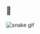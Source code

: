 ## 🐍
![snake gif](https://github.com/Nerfandao/Nerfandao/blob/output/github-contribution-grid-snake.gif)
